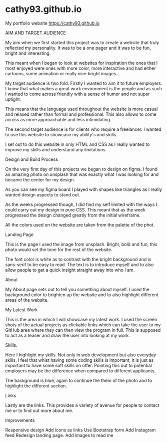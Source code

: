 # cathy93.github.io
My portfolio website
https://cathy93.github.io


AIM AND TARGET AUDIENCE

My aim when we first started this project was to create a website that truly reflected my personality. It was to be a one pager and it was to be fun, bright and interesting.

This meant when I began to look at websites for inspiration the ones that I most enjoyed were ones with more color, more interactive and had either cartoons, some animation or really nice bright images.

My target audience is two fold. Firstly I wanted to aim it to future employers. I know that what makes a great work environment is the people and as such I wanted to come across friendly with a sense of humor and not super uptight.

This means that the language used throughout the website is more casual and relaxed rather than formal and professional. This also allows to come across as more approachable and less intimidating.

The second target audience is for clients who require a freelancer. I wanted to use this website to showcase my ability's and skills.

I set out to do this website in only HTML and CSS as I really wanted to improve my skills and understand any limitations.

Design and Build Process

On the very first day of this projects we began to design on figma. I found an amazing photo on unsplash that was exactly what I was looking for and became the center for my design.

As you can see my figma board I played with shapes like triangles as I really wanted design aspects to stand out.

As the weeks progressed though, I did find my self limited with the ways I could carry out my design in pure CSS. This meant that as the week progressed the design changed greatly from the initial wireframe.

All the colors used on the website are taken from the palette of the phot.

Landing Page

This is the page I used the image from unsplash. Bright, bold and fun, this photo would set the tone for the rest of the website.

The font color is white as to contrast with the bright background and is sans-serif to be easy to read. The text is to introduce myself and to also allow people to get a quick insight straight away into who I am.

About

My About page sets out to tell you something about myself. I used the background color to brighten up the website and to also highlight different areas of the website.

My Latest Work

This is the area in which I will showcase my latest work. I used the screen shots of the actual projects as clickable links which can take the user to my GitHub area where they can then view the program in full. This is supposed to act as a teaser and draw the user into looking at my work.

Skills.

Here I highlight my skills. Not only in web development but also everyday skills. I feel that whist having some coding skills is important, it is just as important to have some soft skills on offer. Pointing this out to potential employers may be the difference when compared to different applicants.

The background is blue, again to continue the them of the photo and to highlight the different section.

Links

Lastly are the links. This provides a variety of avenue for people to contact me or to find out more about me.

Improvements

Responsive design
Add icons as links
Use Bootstrap form
Add Instagram feed
Redesign landing page.
Add images to read me 

